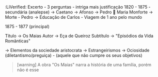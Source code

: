 :LiVerified: Excerto - 3 perguntas - intriga mais justificação
1820 - 1875 - secundária (analepse)
-> Caetano
-> Afonso
-> Pedro 💍 Maria Monforte
-> Morte - Pedro
-> Educação de Carlos - Viagem de 1 ano pelo mundo

1875 - 1877 (principal)

Título -> Os Maias
Autor -> Eça de Queiroz
Subtítulo -> "Episódios da Vida Românticas"

-> Elementos da sociedade aristocrata
-> Estrangeirismos
-> Ociosidade (diletantismo/preguiça) - (aquele que não cumpre os seus objetivos)

 >[warning]
 >A obra "Os Maias" narra a história de uma família, porém não é esse 